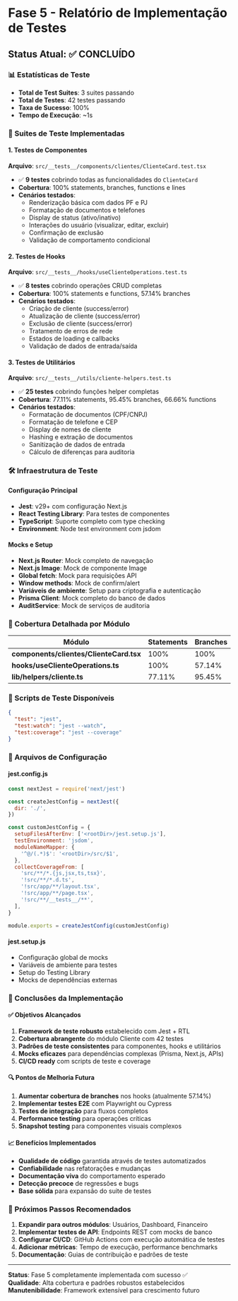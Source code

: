 # Fase 5 - Relatório de Implementação de Testes

## Status Atual: ✅ CONCLUÍDO

### 📊 Estatísticas de Teste
- **Total de Test Suites**: 3 suites passando
- **Total de Testes**: 42 testes passando
- **Taxa de Sucesso**: 100%
- **Tempo de Execução**: ~1s

### 🧪 Suites de Teste Implementadas

#### 1. Testes de Componentes
**Arquivo**: `src/__tests__/components/clientes/ClienteCard.test.tsx`
- ✅ **9 testes** cobrindo todas as funcionalidades do `ClienteCard`
- **Cobertura**: 100% statements, branches, functions e lines
- **Cenários testados**:
  - Renderização básica com dados PF e PJ
  - Formatação de documentos e telefones
  - Display de status (ativo/inativo)
  - Interações do usuário (visualizar, editar, excluir)
  - Confirmação de exclusão
  - Validação de comportamento condicional

#### 2. Testes de Hooks
**Arquivo**: `src/__tests__/hooks/useClienteOperations.test.ts`
- ✅ **8 testes** cobrindo operações CRUD completas
- **Cobertura**: 100% statements e functions, 57.14% branches
- **Cenários testados**:
  - Criação de cliente (success/error)
  - Atualização de cliente (success/error)
  - Exclusão de cliente (success/error)
  - Tratamento de erros de rede
  - Estados de loading e callbacks
  - Validação de dados de entrada/saída

#### 3. Testes de Utilitários
**Arquivo**: `src/__tests__/utils/cliente-helpers.test.ts`
- ✅ **25 testes** cobrindo funções helper completas
- **Cobertura**: 77.11% statements, 95.45% branches, 66.66% functions
- **Cenários testados**:
  - Formatação de documentos (CPF/CNPJ)
  - Formatação de telefone e CEP
  - Display de nomes de cliente
  - Hashing e extração de documentos
  - Sanitização de dados de entrada
  - Cálculo de diferenças para auditoria

### 🛠️ Infraestrutura de Teste

#### Configuração Principal
- **Jest**: v29+ com configuração Next.js
- **React Testing Library**: Para testes de componentes
- **TypeScript**: Suporte completo com type checking
- **Environment**: Node test environment com jsdom

#### Mocks e Setup
- **Next.js Router**: Mock completo de navegação
- **Next.js Image**: Mock de componente Image
- **Global fetch**: Mock para requisições API
- **Window methods**: Mock de confirm/alert
- **Variáveis de ambiente**: Setup para criptografia e autenticação
- **Prisma Client**: Mock completo do banco de dados
- **AuditService**: Mock de serviços de auditoria

### 🎯 Cobertura Detalhada por Módulo

| Módulo | Statements | Branches | Functions | Lines |
|--------|------------|----------|-----------|--------|
| **components/clientes/ClienteCard.tsx** | 100% | 100% | 100% | 100% |
| **hooks/useClienteOperations.ts** | 100% | 57.14% | 100% | 100% |
| **lib/helpers/cliente.ts** | 77.11% | 95.45% | 66.66% | 77.11% |

### 📁 Scripts de Teste Disponíveis

```json
{
  "test": "jest",
  "test:watch": "jest --watch",
  "test:coverage": "jest --coverage"
}
```

### 🔧 Arquivos de Configuração

#### jest.config.js
```javascript
const nextJest = require('next/jest')

const createJestConfig = nextJest({
  dir: './',
})

const customJestConfig = {
  setupFilesAfterEnv: ['<rootDir>/jest.setup.js'],
  testEnvironment: 'jsdom',
  moduleNameMapper: {
    '^@/(.*)$': '<rootDir>/src/$1',
  },
  collectCoverageFrom: [
    'src/**/*.{js,jsx,ts,tsx}',
    '!src/**/*.d.ts',
    '!src/app/**/layout.tsx',
    '!src/app/**/page.tsx',
    '!src/**/__tests__/**',
  ],
}

module.exports = createJestConfig(customJestConfig)
```

#### jest.setup.js
- Configuração global de mocks
- Variáveis de ambiente para testes
- Setup do Testing Library
- Mocks de dependências externas

### 🎉 Conclusões da Implementação

#### ✅ Objetivos Alcançados
1. **Framework de teste robusto** estabelecido com Jest + RTL
2. **Cobertura abrangente** do módulo Cliente com 42 testes
3. **Padrões de teste consistentes** para componentes, hooks e utilitários
4. **Mocks eficazes** para dependências complexas (Prisma, Next.js, APIs)
5. **CI/CD ready** com scripts de teste e coverage

#### 🔍 Pontos de Melhoria Futura
1. **Aumentar cobertura de branches** nos hooks (atualmente 57.14%)
2. **Implementar testes E2E** com Playwright ou Cypress
3. **Testes de integração** para fluxos completos
4. **Performance testing** para operações críticas
5. **Snapshot testing** para componentes visuais complexos

#### 📈 Benefícios Implementados
- **Qualidade de código** garantida através de testes automatizados
- **Confiabilidade** nas refatorações e mudanças
- **Documentação viva** do comportamento esperado
- **Detecção precoce** de regressões e bugs
- **Base sólida** para expansão do suite de testes

### 🚀 Próximos Passos Recomendados

1. **Expandir para outros módulos**: Usuários, Dashboard, Financeiro
2. **Implementar testes de API**: Endpoints REST com mocks de banco
3. **Configurar CI/CD**: GitHub Actions com execução automática de testes
4. **Adicionar métricas**: Tempo de execução, performance benchmarks
5. **Documentação**: Guias de contribuição e padrões de teste

---

**Status**: Fase 5 completamente implementada com sucesso ✅  
**Qualidade**: Alta cobertura e padrões robustos estabelecidos  
**Manutenibilidade**: Framework extensível para crescimento futuro  
